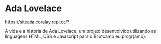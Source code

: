 # Ada Lovelace

https://siteada.coralay.repl.co/?


A vida e a história de Ada Lovelace, um projeto desenvolvido utilizando as linguagens HTML, CSS e Javascript para o Bootcamp eu progr{amo}.



